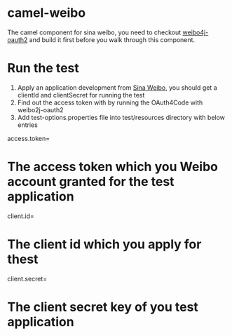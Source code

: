 camel-weibo
===========

The camel component for sina weibo, you need to checkout [weibo4j-oauth2](https://github.com/WillemJiang/weibo4j-oauth2) and build it first before you walk through this component.

Run the test
============
1. Apply an application development from [Sina Weibo](http://open.weibo.com/apps), you should get a clientId and clientSecret for running the test
2. Find out the access token with by running the OAuth4Code with weibo2j-oauth2
3. Add test-options.properties file into test/resources directory with below entries

access.token=
# The access token which you Weibo account granted for the test application
client.id=
# The client id which you apply for thest
client.secret=
# The client secret key of you test application